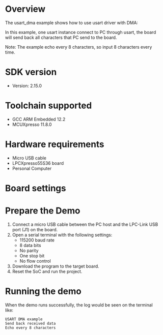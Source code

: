 Overview
========
The usart_dma example shows how to use usart driver with DMA:

In this example, one usart instance connect to PC through usart, the board will
send back all characters that PC send to the board.

Note: The example echo every 8 characters, so input 8 characters every time.

SDK version
===========
- Version: 2.15.0

Toolchain supported
===================
- GCC ARM Embedded  12.2
- MCUXpresso  11.8.0

Hardware requirements
=====================
- Micro USB cable
- LPCXpresso55S36 board
- Personal Computer

Board settings
==============

Prepare the Demo
================
1.  Connect a micro USB cable between the PC host and the LPC-Link USB port (J1) on the board.
2.  Open a serial terminal with the following settings:
    - 115200 baud rate
    - 8 data bits
    - No parity
    - One stop bit
    - No flow control
3.  Download the program to the target board.
4.  Reset the SoC and run the project.

Running the demo
================
When the demo runs successfully, the log would be seen on the terminal like:

~~~~~~~~~~~~~~~~~~~~~~~~~~~~~~
USART DMA example
Send back received data
Echo every 8 characters
~~~~~~~~~~~~~~~~~~~~~~~~~~~~~~
